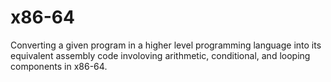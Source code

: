 # x86-64
Converting a given program in a higher level programming language into its equivalent assembly code involoving arithmetic, conditional, and looping components in x86-64. 
